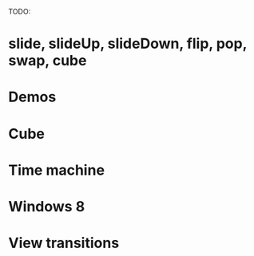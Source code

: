 TODO: 

# slide, slideUp, slideDown, flip, pop, swap, cube

# Demos
# Cube
# Time machine
# Windows 8
# View transitions